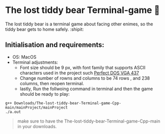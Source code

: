 # The lost tiddy bear Terminal-game :teddy_bear:
The lost tiddy bear is a terminal game about facing other enimes, so the tiddy bear gets to home safely. :shipit:

## Initialisation and requirements:
- OS: MacOS
- Terminal adjustments:
    - Font size should be 9 px, with font family that supports ASCII characters used in the project such [Perfect DOS VGA 437](https://www.dafont.com/perfect-dos-vga-437.font)
    - Change number of rowns and columns to be 74 rows , and 238 columns, then reopen terminal.
    - lastly, Run the follwoing command in terminal and then the game should be ready to play:
 ```
 g++ Downloads/The-lost-tiddy-bear-Terminal-game-Cpp-main/mainProject/mainProject
 ./a.out
 ```
 > make sure to have the The-lost-tiddy-bear-Terminal-game-Cpp-main in your downloads.
